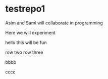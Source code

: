 # testrepo1
Asim and Sami will collaborate in programming

Here we will experiment

hello this will be fun 

row two
row three 


bbbb

cccc


